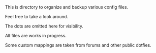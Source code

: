  This is directory to organize and backup various config files. 
 
 Feel free to take a look around.

 The dots are omitted here for visibility.

 All files are works in progress. 
 
 Some custom mappings are taken from forums and other public dotfies.

